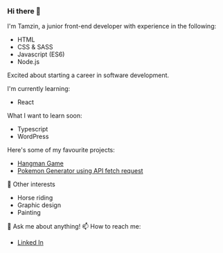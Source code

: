 ### Hi there 👋

I'm Tamzin, a junior front-end developer with experience in the following:

* HTML
* CSS & SASS
* Javascript (ES6)
* Node.js

Excited about starting a career in software development.

I'm currently learning:

* React

What I want to learn soon:

* Typescript
* WordPress

Here's some of my favourite projects:

- [Hangman Game](https://github.com/TamzinBoyd/Nology-coursework/tree/main/03-Javascript/Hangman-Game)
- [Pokemon Generator using API fetch request](https://github.com/TamzinBoyd/Nology-coursework/tree/main/03-Javascript/Pokedex)

🐎 Other interests 
 * Horse riding
 * Graphic design
 * Painting

💬 Ask me about anything!
📫 How to reach me: 
* [Linked In](https://www.linkedin.com/in/tamzinboyd/)

